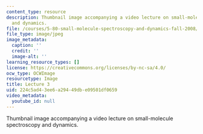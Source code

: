 ```yaml
---
content_type: resource
description: Thumbnail image accompanying a video lecture on small-molecule spectroscopy
  and dynamics.
file: /courses/5-80-small-molecule-spectroscopy-and-dynamics-fall-2008/224c5ad43ee6a29449dbe09501df0659_mit5_80f08lec3_th.jpg
file_type: image/jpeg
image_metadata:
  caption: ''
  credit: ''
  image-alt: ''
learning_resource_types: []
license: https://creativecommons.org/licenses/by-nc-sa/4.0/
ocw_type: OCWImage
resourcetype: Image
title: Lecture 3
uid: 224c5ad4-3ee6-a294-49db-e09501df0659
video_metadata:
  youtube_id: null
---
```

Thumbnail image accompanying a video lecture on small-molecule spectroscopy and dynamics.